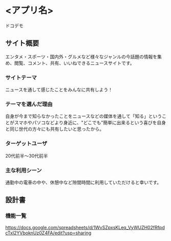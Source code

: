 # <アプリ名>
ドコデモ

## サイト概要
エンタメ・スポーツ・国内外・グルメなど様々なジャンルの今話題の情報を集め、閲覧、コメント、共有、いいねできるニュースサイトです。

### サイトテーマ
ニュースを通して感じたことをみんなに共有しよう！

### テーマを選んだ理由
自身が今まで知らなかったことをニュースなどの媒体を通して「知る」ということがスマホやパソコなどより身近に、"どこでも"簡単に出来るという喜びを自身と同じ世代の方々にも共有したいと思ったから。

### ターゲットユーザ
20代前半〜30代前半

### 主な利用シーン
通勤中の電車の中や、休憩中など隙間時間に利用していただけると幸いです。

## 設計書

### 機能一覧
https://docs.google.com/spreadsheets/d/1WvSZpxsKLeq_VyWUZH02fRfpdcTxI2YVboknUz0Z4FA/edit?usp=sharing
